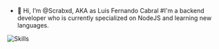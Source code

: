- 👋 Hi, I’m @Scrabxd, AKA as Luis Fernando Cabral
#I'm a backend developer who is currently specialized on NodeJS and learning new languages.

![Skills](https://skillicons.dev/icons?i=js,ts,nodejs,postgresql,mysql,go&theme=dark)
